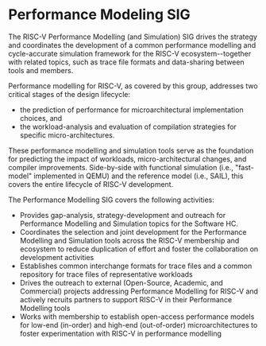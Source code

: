 # Performance Modeling SIG

The RISC-V Performance Modelling (and Simulation) SIG drives the strategy and coordinates the development 
of a common performance modelling and cycle-accurate simulation framework for the RISC-V ecosystem--together 
with related topics, such as trace file formats and data-sharing between tools and members.

Performance modelling for RISC-V, as covered by this group, addresses two critical stages of the design lifecycle:

* the prediction of performance for microarchitectural implementation choices, and
* the workload-analysis and evaluation of compilation strategies for specific micro-architectures.

These performance modelling and simulation tools serve as the foundation for predicting the impact of 
workloads, micro-architectural changes, and compiler improvements.  Side-by-side with functional simulation 
(i.e., "fast-model" implemented in QEMU) and the reference model (i.e., SAIL), this covers the entire 
lifecycle of RISC-V development.

The Performance Modelling SIG covers the following activities:

* Provides gap-analysis, strategy-development and outreach for Performance Modelling and Simulation topics 
for the Software HC.
* Coordinates the selection and joint development for the Performance Modelling and Simulation tools 
across the RISC-V membership and ecosystem to reduce duplication of effort and foster the collaboration 
on development activities
* Establishes common interchange formats for trace files and a common repository for trace files of 
representative workloads
* Drives the outreach to external (Open-Source, Academic, and Commercial) projects addressing Performance 
Modelling for RISC-V and actively recruits partners to support RISC-V in their Performance Modelling tools
* Works with membership to establish open-access performance models for low-end (in-order) and
high-end (out-of-order) microarchitectures to foster experimentation with RISC-V in performance modelling
